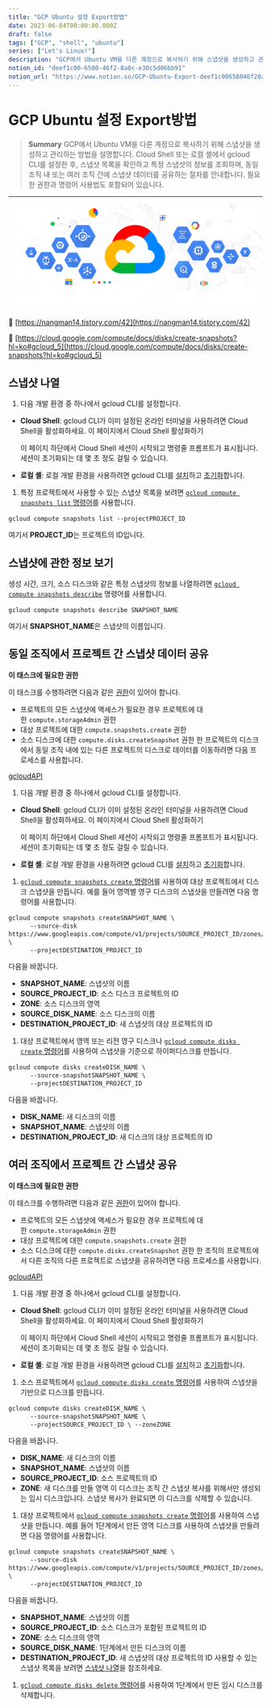 ```yaml
---
title: "GCP Ubuntu 설정 Export방법"
date: 2023-06-04T00:00:00.000Z
draft: false
tags: ["GCP", "shell", "ubuntu"]
series: ["Let's Linux!"]
description: "GCP에서 Ubuntu VM을 다른 계정으로 복사하기 위해 스냅샷을 생성하고 관리하는 방법을 설명합니다. Cloud Shell 또는 로컬 셸에서 gcloud CLI를 설정한 후, 스냅샷 목록을 확인하고 특정 스냅샷의 정보를 조회하며, 동일 조직 내 또는 여러 조직 간에 스냅샷 데이터를 공유하는 절차를 안내합니다. 필요한 권한과 명령어 사용법도 포함되어 있습니다."
notion_id: "deef1c00-6580-46f2-8a0c-e30c5d06bb91"
notion_url: "https://www.notion.so/GCP-Ubuntu-Export-deef1c00658046f28a0ce30c5d06bb91"
---
```


# GCP Ubuntu 설정 Export방법

> **Summary**
> GCP에서 Ubuntu VM을 다른 계정으로 복사하기 위해 스냅샷을 생성하고 관리하는 방법을 설명합니다. Cloud Shell 또는 로컬 셸에서 gcloud CLI를 설정한 후, 스냅샷 목록을 확인하고 특정 스냅샷의 정보를 조회하며, 동일 조직 내 또는 여러 조직 간에 스냅샷 데이터를 공유하는 절차를 안내합니다. 필요한 권한과 명령어 사용법도 포함되어 있습니다.

---

![Image](image_c0e46a03466d.png)

🔗 [https://nangman14.tistory.com/42](https://nangman14.tistory.com/42)

🔗 [https://cloud.google.com/compute/docs/disks/create-snapshots?hl=ko#gcloud_5](https://cloud.google.com/compute/docs/disks/create-snapshots?hl=ko#gcloud_5)


## 스냅샷 나열

1. 다음 개발 환경 중 하나에서 gcloud CLI를 설정합니다.
  - **Cloud Shell**: gcloud CLI가 이미 설정된 온라인 터미널을 사용하려면 Cloud Shell을 활성화하세요.
    이 페이지에서 Cloud Shell 활성화하기

    이 페이지 하단에서 Cloud Shell 세션이 시작되고 명령줄 프롬프트가 표시됩니다. 세션이 초기화되는 데 몇 초 정도 걸릴 수 있습니다.

  - **로컬 셸**: 로컬 개발 환경을 사용하려면 gcloud CLI를 [설치](https://cloud.google.com/sdk/docs/install?hl=ko)하고 [초기화](https://cloud.google.com/sdk/docs/initializing?hl=ko)합니다.
1. 특정 프로젝트에서 사용할 수 있는 스냅샷 목록을 보려면 [`gcloud compute snapshots list`](https://cloud.google.com/sdk/gcloud/reference/compute/snapshots/list?hl=ko)[ 명령어](https://cloud.google.com/sdk/gcloud/reference/compute/snapshots/list?hl=ko)를 사용합니다.
```plain text
gcloud compute snapshots list --projectPROJECT_ID
```

여기서 **PROJECT_ID**는 프로젝트의 ID입니다.

## 스냅샷에 관한 정보 보기

생성 시간, 크기, 소스 디스크와 같은 특정 스냅샷의 정보를 나열하려면 [`gcloud compute snapshots describe`](https://cloud.google.com/sdk/gcloud/reference/compute/snapshots/describe?hl=ko) 명령어를 사용합니다.

```plain text
gcloud compute snapshots describe SNAPSHOT_NAME

```

여기서 **SNAPSHOT_NAME**은 스냅샷의 이름입니다.

## 동일 조직에서 프로젝트 간 스냅샷 데이터 공유

**이 태스크에 필요한 권한**

이 태스크를 수행하려면 다음과 같은 [권한](https://cloud.google.com/iam/docs/overview?hl=ko#permissions)이 있어야 합니다.

- 프로젝트의 모든 스냅샷에 액세스가 필요한 경우 프로젝트에 대한 `compute.storageAdmin` 권한
- 대상 프로젝트에 대한 `compute.snapshots.create` 권한
- 소스 디스크에 대한 `compute.disks.createSnapshot` 권한
한 프로젝트의 디스크에서 동일 조직 내에 있는 다른 프로젝트의 디스크로 데이터를 이동하려면 다음 프로세스를 사용합니다.

[gcloud](https://cloud.google.com/compute/docs/disks/create-snapshots?hl=ko#gcloud)[API](https://cloud.google.com/compute/docs/disks/create-snapshots?hl=ko#api)

1. 다음 개발 환경 중 하나에서 gcloud CLI를 설정합니다.
  - **Cloud Shell**: gcloud CLI가 이미 설정된 온라인 터미널을 사용하려면 Cloud Shell을 활성화하세요.
    이 페이지에서 Cloud Shell 활성화하기

    이 페이지 하단에서 Cloud Shell 세션이 시작되고 명령줄 프롬프트가 표시됩니다. 세션이 초기화되는 데 몇 초 정도 걸릴 수 있습니다.

  - **로컬 셸**: 로컬 개발 환경을 사용하려면 gcloud CLI를 [설치](https://cloud.google.com/sdk/docs/install?hl=ko)하고 [초기화](https://cloud.google.com/sdk/docs/initializing?hl=ko)합니다.
1. [`gcloud compute snapshots create`](https://cloud.google.com/sdk/gcloud/reference/compute/snapshots/create?hl=ko)[ 명령어](https://cloud.google.com/sdk/gcloud/reference/compute/snapshots/create?hl=ko)를 사용하여 대상 프로젝트에서 디스크 스냅샷을 만듭니다. 예를 들어 영역별 영구 디스크의 스냅샷을 만들려면 다음 명령어를 사용합니다.
```plain text
gcloud compute snapshots createSNAPSHOT_NAME \
      --source-disk https://www.googleapis.com/compute/v1/projects/SOURCE_PROJECT_ID/zones/ZONE/disks/SOURCE_DISK_NAME \
      --projectDESTINATION_PROJECT_ID
```

  다음을 바꿉니다.

  - **SNAPSHOT_NAME**: 스냅샷의 이름
  - **SOURCE_PROJECT_ID**: 소스 디스크 프로젝트의 ID
  - **ZONE**: 소스 디스크의 영역
  - **SOURCE_DISK_NAME**: 소스 디스크의 이름
  - **DESTINATION_PROJECT_ID**: 새 스냅샷의 대상 프로젝트의 ID
1. 대상 프로젝트에서 영역 또는 리전 영구 디스크나 [`gcloud compute disks create`](https://cloud.google.com/sdk/gcloud/reference/compute/disks/create?hl=ko)[ 명령어](https://cloud.google.com/sdk/gcloud/reference/compute/disks/create?hl=ko)를 사용하여 스냅샷을 기준으로 하이퍼디스크를 만듭니다.
```plain text
gcloud compute disks createDISK_NAME \
      --source-snapshotSNAPSHOT_NAME \
      --projectDESTINATION_PROJECT_ID
```

  다음을 바꿉니다.

  - **DISK_NAME**: 새 디스크의 이름
  - **SNAPSHOT_NAME**: 스냅샷의 이름
  - **DESTINATION_PROJECT_ID**: 새 디스크의 대상 프로젝트의 ID
## 여러 조직에서 프로젝트 간 스냅샷 공유

**이 태스크에 필요한 권한**

이 태스크를 수행하려면 다음과 같은 [권한](https://cloud.google.com/iam/docs/overview?hl=ko#permissions)이 있어야 합니다.

- 프로젝트의 모든 스냅샷에 액세스가 필요한 경우 프로젝트에 대한 `compute.storageAdmin` 권한
- 대상 프로젝트에 대한 `compute.snapshots.create` 권한
- 소스 디스크에 대한 `compute.disks.createSnapshot` 권한
한 조직의 프로젝트에서 다른 조직의 다른 프로젝트로 스냅샷을 공유하려면 다음 프로세스를 사용합니다.

[gcloud](https://cloud.google.com/compute/docs/disks/create-snapshots?hl=ko#gcloud)[API](https://cloud.google.com/compute/docs/disks/create-snapshots?hl=ko#api)

1. 다음 개발 환경 중 하나에서 gcloud CLI를 설정합니다.
  - **Cloud Shell**: gcloud CLI가 이미 설정된 온라인 터미널을 사용하려면 Cloud Shell을 활성화하세요.
    이 페이지에서 Cloud Shell 활성화하기

    이 페이지 하단에서 Cloud Shell 세션이 시작되고 명령줄 프롬프트가 표시됩니다. 세션이 초기화되는 데 몇 초 정도 걸릴 수 있습니다.

  - **로컬 셸**: 로컬 개발 환경을 사용하려면 gcloud CLI를 [설치](https://cloud.google.com/sdk/docs/install?hl=ko)하고 [초기화](https://cloud.google.com/sdk/docs/initializing?hl=ko)합니다.
1. 소스 프로젝트에서 [`gcloud compute disks create`](https://cloud.google.com/sdk/gcloud/reference/compute/disks/create?hl=ko)[ 명령어](https://cloud.google.com/sdk/gcloud/reference/compute/disks/create?hl=ko)를 사용하여 스냅샷을 기반으로 디스크를 만듭니다.
```plain text
gcloud compute disks createDISK_NAME \
      --source-snapshotSNAPSHOT_NAME \
      --projectSOURCE_PROJECT_ID \ --zoneZONE
```

  다음을 바꿉니다.

  - **DISK_NAME**: 새 디스크의 이름
  - **SNAPSHOT_NAME**: 스냅샷의 이름
  - **SOURCE_PROJECT_ID**: 소스 프로젝트의 ID
  - **ZONE**: 새 디스크를 만들 영역
  이 디스크는 조직 간 스냅샷 복사를 위해서만 생성되는 임시 디스크입니다. 스냅샷 복사가 완료되면 이 디스크를 삭제할 수 있습니다.

1. 대상 프로젝트에서 [`gcloud compute snapshots create`](https://cloud.google.com/sdk/gcloud/reference/compute/snapshots/create?hl=ko)[ 명령어](https://cloud.google.com/sdk/gcloud/reference/compute/snapshots/create?hl=ko)를 사용하여 스냅샷을 만듭니다. 예를 들어 1단계에서 만든 영역 디스크를 사용하여 스냅샷을 만들려면 다음 명령어를 사용합니다.
```plain text
gcloud compute snapshots createSNAPSHOT_NAME \
      --source-disk https://www.googleapis.com/compute/v1/projects/SOURCE_PROJECT_ID/zones/ZONE/disks/SOURCE_DISK_NAME \
      --projectDESTINATION_PROJECT_ID
```

  다음을 바꿉니다.

  - **SNAPSHOT_NAME**: 스냅샷의 이름
  - **SOURCE_PROJECT_ID**: 소스 디스크가 포함된 프로젝트의 ID
  - **ZONE**: 소스 디스크의 영역
  - **SOURCE_DISK_NAME**: 1단계에서 만든 디스크의 이름
  - **DESTINATION_PROJECT_ID**: 새 스냅샷의 대상 프로젝트의 ID
    사용할 수 있는 스냅샷 목록을 보려면 [스냅샷 나열](https://cloud.google.com/compute/docs/disks/create-snapshots?hl=ko#listing-snapshots)을 참조하세요.

1. [`gcloud compute disks delete`](https://cloud.google.com/sdk/gcloud/reference/compute/disks/delete?hl=ko)[ 명령어](https://cloud.google.com/sdk/gcloud/reference/compute/disks/delete?hl=ko)를 사용하여 1단계에서 만든 임시 디스크를 삭제합니다.
